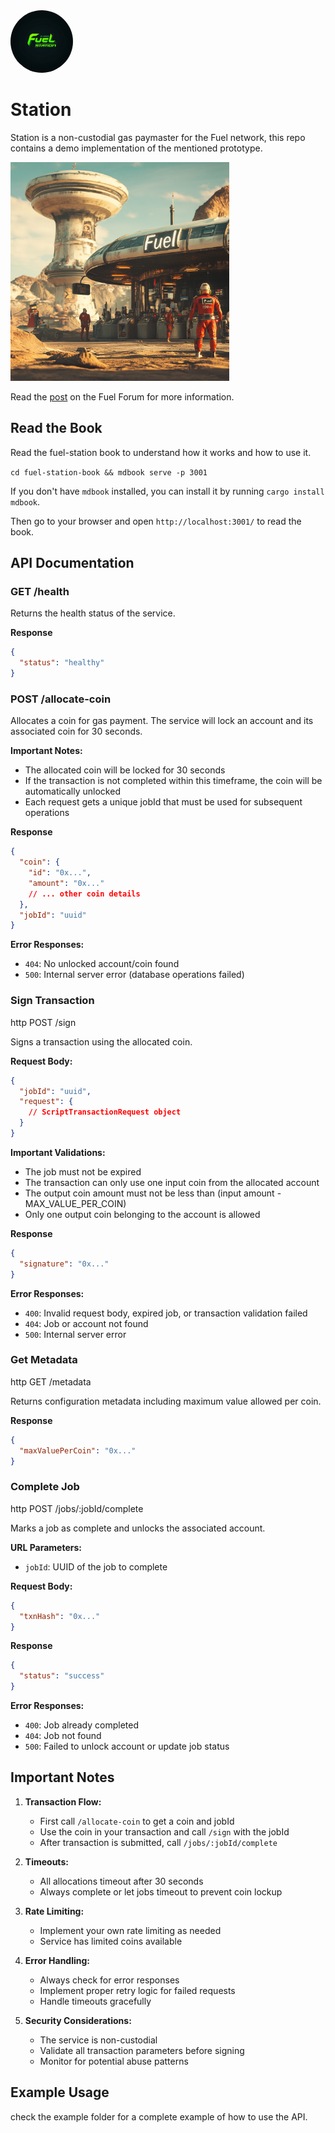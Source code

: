 <img src="./assets/logo.png" alt="fuel-station" width="100" style="border-radius: 100%;">

# Station

Station is a non-custodial gas paymaster for the Fuel network, this repo contains a demo implementation of the mentioned prototype.

<img src="./assets/image.png" alt="fuel-station" width="350">

Read the [post](https://forum.fuel.network/t/fuel-station-gas-paymaster-on-fuel/7078) on the Fuel Forum for more information.

## Read the Book

Read the fuel-station book to understand how it works and how to use it.

`cd fuel-station-book && mdbook serve -p 3001`

If you don't have `mdbook` installed, you can install it by running `cargo install mdbook`.

Then go to your browser and open `http://localhost:3001/` to read the book.

## API Documentation

### GET /health

Returns the health status of the service.

**Response**

```json
{
  "status": "healthy"
}
```

### POST /allocate-coin

Allocates a coin for gas payment. The service will lock an account and its associated coin for 30 seconds.

**Important Notes:**

- The allocated coin will be locked for 30 seconds
- If the transaction is not completed within this timeframe, the coin will be automatically unlocked
- Each request gets a unique jobId that must be used for subsequent operations

**Response**

```json
{
  "coin": {
    "id": "0x...",
    "amount": "0x..."
    // ... other coin details
  },
  "jobId": "uuid"
}
```

**Error Responses:**

- `404`: No unlocked account/coin found
- `500`: Internal server error (database operations failed)

### Sign Transaction

http
POST /sign

Signs a transaction using the allocated coin.

**Request Body:**

```json
{
  "jobId": "uuid",
  "request": {
    // ScriptTransactionRequest object
  }
}
```

**Important Validations:**

- The job must not be expired
- The transaction can only use one input coin from the allocated account
- The output coin amount must not be less than (input amount - MAX_VALUE_PER_COIN)
- Only one output coin belonging to the account is allowed

**Response**

```json
{
  "signature": "0x..."
}
```

**Error Responses:**

- `400`: Invalid request body, expired job, or transaction validation failed
- `404`: Job or account not found
- `500`: Internal server error

### Get Metadata

http
GET /metadata

Returns configuration metadata including maximum value allowed per coin.

**Response**

```json
{
  "maxValuePerCoin": "0x..."
}
```

### Complete Job

http
POST /jobs/:jobId/complete

Marks a job as complete and unlocks the associated account.

**URL Parameters:**

- `jobId`: UUID of the job to complete

**Request Body:**

```json
{
  "txnHash": "0x..."
}
```

**Response**

```json
{
  "status": "success"
}
```

**Error Responses:**

- `400`: Job already completed
- `404`: Job not found
- `500`: Failed to unlock account or update job status

## Important Notes

1. **Transaction Flow:**

   - First call `/allocate-coin` to get a coin and jobId
   - Use the coin in your transaction and call `/sign` with the jobId
   - After transaction is submitted, call `/jobs/:jobId/complete`

2. **Timeouts:**

   - All allocations timeout after 30 seconds
   - Always complete or let jobs timeout to prevent coin lockup

3. **Rate Limiting:**

   - Implement your own rate limiting as needed
   - Service has limited coins available

4. **Error Handling:**

   - Always check for error responses
   - Implement proper retry logic for failed requests
   - Handle timeouts gracefully

5. **Security Considerations:**
   - The service is non-custodial
   - Validate all transaction parameters before signing
   - Monitor for potential abuse patterns

## Example Usage

check the example folder for a complete example of how to use the API.
